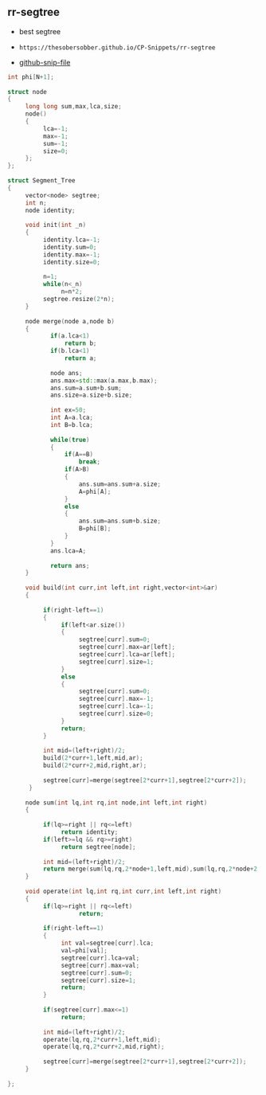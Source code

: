 
## rr-segtree

- best segtree
- ```
  https://thesobersobber.github.io/CP-Snippets/rr-segtree
  ```
- [github-snip-file](https://github.com/theSoberSobber/CP-Snippets/blob/main/snippets.json#L2330)

```cpp
int phi[N+1];
 
struct node
{
     long long sum,max,lca,size;
     node()
     {  
          lca=-1;
          max=-1;
          sum=-1;
          size=0;
     };
};
 
struct Segment_Tree
{
     vector<node> segtree;
     int n;
     node identity;
 
     void init(int _n)
     {
          identity.lca=-1;
          identity.sum=0;
          identity.max=-1;
          identity.size=0;
 
          n=1;
          while(n<_n)
               n=n*2;
          segtree.resize(2*n);
     }
 
     node merge(node a,node b)
     {
            if(a.lca<1)
                return b;
            if(b.lca<1)
                return a;
 
            node ans;
            ans.max=std::max(a.max,b.max);
            ans.sum=a.sum+b.sum;
            ans.size=a.size+b.size;
 
            int ex=50;
            int A=a.lca;
            int B=b.lca;
 
            while(true)
            {
                if(A==B)
                    break;
                if(A>B)
                {
                    ans.sum=ans.sum+a.size;
                    A=phi[A];
                }
                else
                {
                    ans.sum=ans.sum+b.size;
                    B=phi[B];
                }
            }
            ans.lca=A;
 
            return ans;
     }
 
     void build(int curr,int left,int right,vector<int>&ar)
     {
 
          if(right-left==1)
          {
               if(left<ar.size())
               {
                    segtree[curr].sum=0;
                    segtree[curr].max=ar[left];
                    segtree[curr].lca=ar[left];
                    segtree[curr].size=1;
               }
               else
               {
                    segtree[curr].sum=0;
                    segtree[curr].max=-1;
                    segtree[curr].lca=-1;
                    segtree[curr].size=0;
               }
               return;
          }
 
          int mid=(left+right)/2;
          build(2*curr+1,left,mid,ar);
          build(2*curr+2,mid,right,ar);
 
          segtree[curr]=merge(segtree[2*curr+1],segtree[2*curr+2]);
      }
 
     node sum(int lq,int rq,int node,int left,int right)
     {
 
          if(lq>=right || rq<=left)
               return identity;
          if(left>=lq && rq>=right)
               return segtree[node];
 
          int mid=(left+right)/2;
          return merge(sum(lq,rq,2*node+1,left,mid),sum(lq,rq,2*node+2,mid,right));
     }
 
     void operate(int lq,int rq,int curr,int left,int right)
     {
          if(lq>=right || rq<=left)
                    return;
 
          if(right-left==1)
          {
               int val=segtree[curr].lca;
               val=phi[val];
               segtree[curr].lca=val;
               segtree[curr].max=val;
               segtree[curr].sum=0;
               segtree[curr].size=1;
               return;
          }
 
          if(segtree[curr].max<=1)
               return;
 
          int mid=(left+right)/2;
          operate(lq,rq,2*curr+1,left,mid);
          operate(lq,rq,2*curr+2,mid,right);
 
          segtree[curr]=merge(segtree[2*curr+1],segtree[2*curr+2]);
     }
 
};

```
